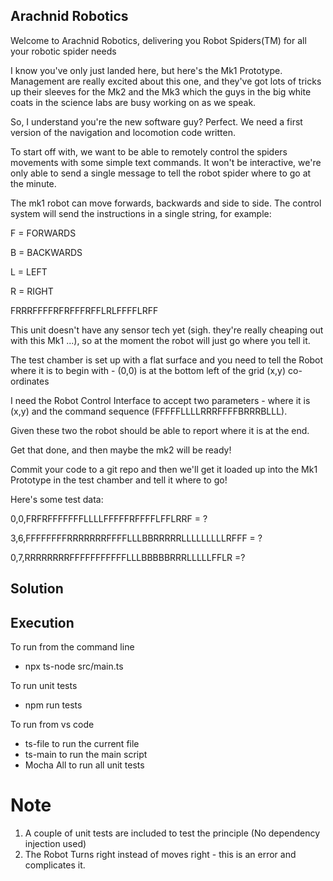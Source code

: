  ## Arachnid Robotics

Welcome to Arachnid Robotics, delivering you Robot Spiders(TM) for all your robotic spider needs

 

I know you've only just landed here, but here's the Mk1 Prototype. Management are really excited about this one, and they've got lots of tricks up their sleeves for the Mk2 and the Mk3 which the guys in the big white coats in the science labs are busy working on as we speak. 

 

So, I understand you're the new software guy? Perfect. We need a first version of the navigation and locomotion code written. 

 

To start off with, we want to be able to remotely control the spiders movements with some simple text commands. It won't be interactive, we're only able to send a single message to tell the robot spider where to go at the minute.

 

The mk1 robot can move forwards, backwards and side to side. The control system will send the instructions in a single string, for example:

 

F = FORWARDS

B = BACKWARDS

L = LEFT

R = RIGHT

 

FRRRFFFFRFRFFFRFFLRLFFFFLRFF

 

This unit doesn't have any sensor tech yet (sigh. they're really cheaping out with this Mk1 ...), so at the moment the robot will just go where you tell it. 

 

The test chamber is set up with a flat surface and you need to tell the Robot where it is to begin with - (0,0) is at the bottom left of the grid (x,y) co-ordinates

 

I need the Robot Control Interface to accept two parameters - where it is (x,y) and the command sequence (FFFFFLLLLRRRFFFFBRRRBLLL). 

 

Given these two the robot should be able to report where it is at the end.

 

Get that done, and then maybe the mk2 will be ready!

 

Commit your code to a git repo and then we'll get it loaded up into the Mk1 Prototype in the test chamber and tell it where to go!

 

Here's some test data: 

 

0,0,FRFRFFFFFFFLLLLFFFFFRFFFFLFFLRRF = ?

3,6,FFFFFFFFRRRRRRRFFFFLLLBBRRRRRLLLLLLLLLRFFF = ?

0,7,RRRRRRRRFFFFFFFFFFFLLLBBBBBRRRLLLLLFFLR =?

 ## Solution

 ## Execution 
 To run from the command line
-  npx ts-node src/main.ts 

To run unit tests
- npm run tests

To run from vs code
* ts-file to run the current file
* ts-main to run the main script
* Mocha All to run all unit tests

# Note 
1. A couple of unit tests are included to test the principle (No dependency injection used)
2. The Robot Turns right instead of moves right - this is an error and complicates it.
 